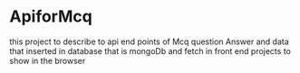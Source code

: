 # ApiforMcq  

this project to describe to api end points of Mcq question Answer and data that inserted in database that is mongoDb
and fetch in front end projects to show in the browser
